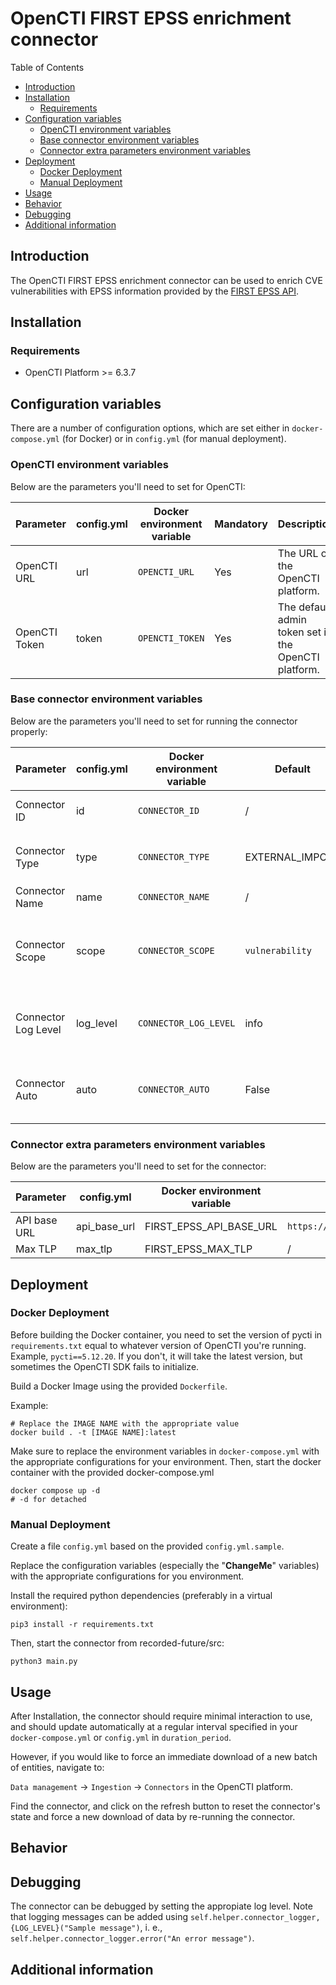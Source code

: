 # OpenCTI FIRST EPSS enrichment connector

<!--
General description of the connector
* What it does
* How it works
* Special requirements
* Use case description
* ...
* Please find an example of expected documentation below
* REQUIRED CHANGES => Check https://docs.opencti.io/latest/development/connectors/
-->

Table of Contents
- [Introduction](#introduction)
- [Installation](#installation)
  - [Requirements](#requirements)
- [Configuration variables](#configuration-variables)
  - [OpenCTI environment variables](#opencti-environment-variables)
  - [Base connector environment variables](#base-connector-environment-variables)
  - [Connector extra parameters environment variables](#connector-extra-parameters-environment-variables)
- [Deployment](#deployment)
  - [Docker Deployment](#docker-deployment)
  - [Manual Deployment](#manual-deployment)
- [Usage](#usage)
- [Behavior](#behavior)
- [Debugging](#debugging)
- [Additional information](#additional-information)

## Introduction

The OpenCTI FIRST EPSS enrichment connector can be used to enrich CVE vulnerabilities with EPSS information provided by the [FIRST EPSS API](https://www.first.org/epss/api). 

## Installation

### Requirements

- OpenCTI Platform >= 6.3.7

## Configuration variables

There are a number of configuration options, which are set either in `docker-compose.yml` (for Docker) or
in `config.yml` (for manual deployment).

### OpenCTI environment variables

Below are the parameters you'll need to set for OpenCTI:

| Parameter     | config.yml | Docker environment variable | Mandatory | Description                                          |
|---------------|------------|-----------------------------|-----------|------------------------------------------------------|
| OpenCTI URL   | url        | `OPENCTI_URL`               | Yes       | The URL of the OpenCTI platform.                     |
| OpenCTI Token | token      | `OPENCTI_TOKEN`             | Yes       | The default admin token set in the OpenCTI platform. |

### Base connector environment variables

Below are the parameters you'll need to set for running the connector properly:

| Parameter           | config.yml | Docker environment variable | Default         | Mandatory | Description                                                                              |
|---------------------|------------|-----------------------------|-----------------|-----------|------------------------------------------------------------------------------------------|
| Connector ID        | id         | `CONNECTOR_ID`              | /               | Yes       | A unique `UUIDv4` identifier for this connector instance.                                |
| Connector Type      | type       | `CONNECTOR_TYPE`            | EXTERNAL_IMPORT | Yes       | Should always be set to `INTERNAL_ENRICHMENT` for this connector.                        |
| Connector Name      | name       | `CONNECTOR_NAME`            | /               | Yes       | Name of the connector.                                                                   |
| Connector Scope     | scope      | `CONNECTOR_SCOPE`           | `vulnerability` | Yes       | The scope or type of data the connector is importing, either a MIME type or Stix Object. |
| Connector Log Level | log_level  | `CONNECTOR_LOG_LEVEL`       | info            | Yes       | Determines the verbosity of the logs. Options are `debug`, `info`, `warn`, or `error`.   |
| Connector Auto      | auto 	     | `CONNECTOR_AUTO`            | False           | Yes       | Must be `true` or `false` to enable or disable auto-enrichment of observables            |

### Connector extra parameters environment variables

Below are the parameters you'll need to set for the connector:

| Parameter    | config.yml   | Docker environment variable | Default                              | Mandatory | Description |
|--------------|--------------|-----------------------------|--------------------------------------|-----------|-------------|
| API base URL | api_base_url | FIRST_EPSS_API_BASE_URL     | `https://api.first.org/data/v1/epss` | No        |             |
| Max TLP      | max_tlp      | FIRST_EPSS_MAX_TLP          | /                                    | No        |             |

## Deployment

### Docker Deployment

Before building the Docker container, you need to set the version of pycti in `requirements.txt` equal to whatever
version of OpenCTI you're running. Example, `pycti==5.12.20`. If you don't, it will take the latest version, but
sometimes the OpenCTI SDK fails to initialize.

Build a Docker Image using the provided `Dockerfile`.

Example:

```shell
# Replace the IMAGE NAME with the appropriate value
docker build . -t [IMAGE NAME]:latest
```

Make sure to replace the environment variables in `docker-compose.yml` with the appropriate configurations for your
environment. Then, start the docker container with the provided docker-compose.yml

```shell
docker compose up -d
# -d for detached
```

### Manual Deployment

Create a file `config.yml` based on the provided `config.yml.sample`.

Replace the configuration variables (especially the "**ChangeMe**" variables) with the appropriate configurations for
you environment.

Install the required python dependencies (preferably in a virtual environment):

```shell
pip3 install -r requirements.txt
```

Then, start the connector from recorded-future/src:

```shell
python3 main.py
```

## Usage

After Installation, the connector should require minimal interaction to use, and should update automatically at a regular interval specified in your `docker-compose.yml` or `config.yml` in `duration_period`.

However, if you would like to force an immediate download of a new batch of entities, navigate to:

`Data management` -> `Ingestion` -> `Connectors` in the OpenCTI platform.

Find the connector, and click on the refresh button to reset the connector's state and force a new
download of data by re-running the connector.

## Behavior

<!--
Describe how the connector functions:
* What data is ingested, updated, or modified
* Important considerations for users when utilizing this connector
* Additional relevant details
-->


## Debugging

The connector can be debugged by setting the appropiate log level.
Note that logging messages can be added using `self.helper.connector_logger,{LOG_LEVEL}("Sample message")`, i.
e., `self.helper.connector_logger.error("An error message")`.

<!-- Any additional information to help future users debug and report detailed issues concerning this connector -->

## Additional information

<!--
Any additional information about this connector
* What information is ingested/updated/changed
* What should the user take into account when using this connector
* ...
-->
